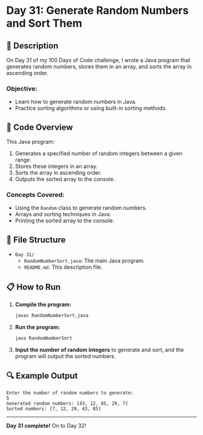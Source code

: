 # Day 31: Generate Random Numbers and Sort Them

## 📝 Description

On Day 31 of my 100 Days of Code challenge, I wrote a Java program that generates random numbers, stores them in an array, and sorts the array in ascending order.

### **Objective:**
- Learn how to generate random numbers in Java.
- Practice sorting algorithms or using built-in sorting methods.

## 🚀 Code Overview

This Java program:
1. Generates a specified number of random integers between a given range.
2. Stores these integers in an array.
3. Sorts the array in ascending order.
4. Outputs the sorted array to the console.

### **Concepts Covered:**
- Using the `Random` class to generate random numbers.
- Arrays and sorting techniques in Java.
- Printing the sorted array to the console.

## 📂 File Structure
- `Day 31/`
  - `RandomNumberSort.java`: The main Java program.
  - `README.md`: This description file.

## 📋 How to Run
1. **Compile the program:**
   ```bash
   javac RandomNumberSort.java
   ```
2. **Run the program:**
   ```bash
   java RandomNumberSort
   ```
3. **Input the number of random integers** to generate and sort, and the program will output the sorted numbers.

## 🔍 Example Output

```plaintext
Enter the number of random numbers to generate: 
5
Generated random numbers: [43, 12, 85, 29, 7]
Sorted numbers: [7, 12, 29, 43, 85]
```

---

**Day 31 complete!** On to Day 32!
